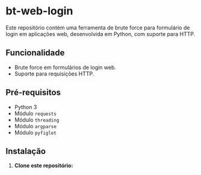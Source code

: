 # bt-web-login

Este repositório contém uma ferramenta de brute force para formulário de login em aplicações web, desenvolvida em Python, com suporte para HTTP.

## Funcionalidade

- Brute force em formulários de login web.
- Suporte para requisições HTTP.

## Pré-requisitos

- Python 3
- Módulo `requests`
- Módulo `threading`
- Módulo `argparse`
- Módulo `pyfiglet`

## Instalação

1. **Clone este repositório:**
